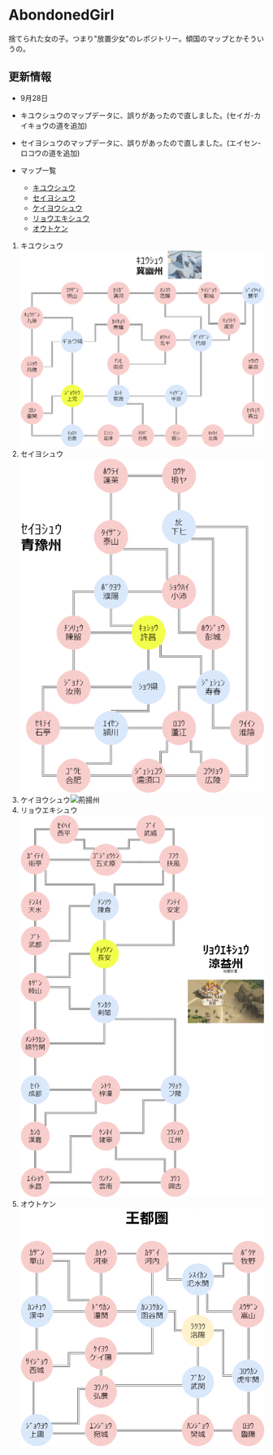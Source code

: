 # AbondonedGirl
捨てられた女の子。つまり"放置少女"のレポジトリー。傾国のマップとかそういうの。
## 更新情報
- 9月28日
- キユウシュウのマップデータに、誤りがあったので直しました。(セイガ-カイキョウの道を追加)
- セイヨシュウのマップデータに、誤りがあったので直しました。(エイセン-ロコウの道を追加)

- マップ一覧
  - [キユウシュウ](#kiyu)
  - [セイヨシュウ](#seiyo)
  - [ケイヨウシュウ](#keiyou)
  - [リョウエキシュウ](#ryoueki)
  - [オウトケン](#outo)



1. <a id = "kiyu"></a> キユウシュウ ![冀幽州](./Castle/png/kiyu.png)
2. <a id = "seiyo"></a>セイヨシュウ![青豫州](./Castle/png/seiyo.png)
3. <a id = "keiyou"></a>ケイヨウシュウ![荊揚州](./Castle/png/keiyou.png)
4. <a id = "ryoueki"> </a>リョウエキシュウ![涼益州](./Castle/png/ryoueki.png)
5. <a id = "outo"> </a> オウトケン![王都圏](./Castle/png/outo.png)
